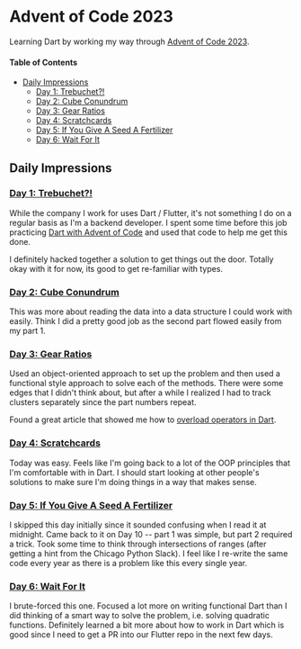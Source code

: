 # Advent of Code 2023

Learning Dart by working my way through [Advent of Code 2023](https://adventofcode.com/2013).

#### Table of Contents

<!-- TOC -->

- [Daily Impressions](#daily-impressions)
  - [Day 1: Trebuchet?!](#day-1-trebuchet)
  - [Day 2: Cube Conundrum](#day-2-cube-conundrum)
  - [Day 3: Gear Ratios](#day-3-gear-ratios)
  - [Day 4: Scratchcards](#day-4-scratchcards)
  - [Day 5: If You Give A Seed A Fertilizer](#day-5-if-you-give-a-seed-a-fertilizer)
  - [Day 6: Wait For It](#day-6-wait-for-it)

<!-- /TOC -->

## Daily Impressions

### [Day 1: Trebuchet?!](https://adventofcode.com/2013/day/1)

While the company I work for uses Dart / Flutter, it's not something I do on a regular basis as I'm a backend developer. I spent some time before this job practicing [Dart with Advent of Code](../2016/) and used that code to help me get this done.

I definitely hacked together a solution to get things out the door. Totally okay with it for now, its good to get re-familiar with types.

### [Day 2: Cube Conundrum](https://adventofcode.com/2023/day/2)

This was more about reading the data into a data structure I could work with easily. Think I did a pretty good job as the second part flowed easily from my part 1.

### [Day 3: Gear Ratios](https://adventofcode.com/2023/day/3)

Used an object-oriented approach to set up the problem and then used a functional style approach to solve each of the methods. There were some edges that I didn't think about, but after a while I realized I had to track clusters separately since the part numbers repeat.

Found a great article that showed me how to [overload operators in Dart](https://medium.com/pinch-nl/comparing-objects-in-dart-made-easy-with-equatable-d208e5eb9571).

### [Day 4: Scratchcards](https://adventofcode.com/2023/day/4)

Today was easy. Feels like I'm going back to a lot of the OOP principles that I'm comfortable with in Dart. I should start looking at other people's solutions to make sure I'm doing things in a way that makes sense.

### [Day 5: If You Give A Seed A Fertilizer](https://adventofcode.com/2023/day/5)

I skipped this day initially since it sounded confusing when I read it at midnight. Came back to it on Day 10 -- part 1 was simple, but part 2 required a trick. Took some time to think through intersections of ranges (after getting a hint from the Chicago Python Slack). I feel like I re-write the same code every year as there is a problem like this every single year.

### [Day 6: Wait For It](https://adventofcode.com/2023/day/6)

I brute-forced this one. Focused a lot more on writing functional Dart than I did thinking of a smart way to solve the problem, i.e. solving quadratic functions. Definitely learned a bit more about how to work in Dart which is good since I need to get a PR into our Flutter repo in the next few days.
